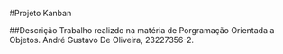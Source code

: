 #Projeto Kanban

##Descrição
Trabalho realizdo na matéria de Porgramação Orientada a Objetos. 
André Gustavo De Oliveira, 23227356-2.
